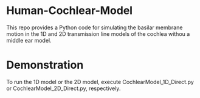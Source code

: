 # Human-Cochlear-Model
This repo provides a Python code for simulating the basilar membrane motion in the 1D and 2D transmission line models of the cochlea withou a middle ear model.

# Demonstration
To run the 1D model or the 2D model, execute CochlearModel_1D_Direct.py or CochlearModel_2D_Direct.py, respectively.
